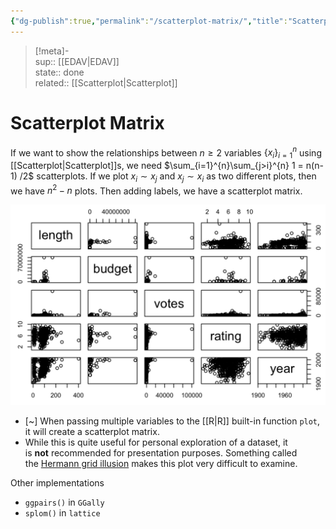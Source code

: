 ```yaml
---
{"dg-publish":true,"permalink":"/scatterplot-matrix/","title":"Scatterplot Matrix","created":"2022-10-13T01:12:05","updated":"2022-10-13T01:37:30"}
---
```


> [!meta]-  
sup:: [[EDAV\|EDAV]]  
state:: done  
related:: [[Scatterplot\|Scatterplot]]

# Scatterplot Matrix

If we want to show the relationships between $n \geq 2$ variables $\{ x_i \}_{i=1}^{n}$ using [[Scatterplot\|Scatterplot]]s, we need $\sum_{i=1}^{n}\sum_{j>i}^{n} 1 = n(n-1) /2$ scatterplots. If we plot $x _i \sim x_j$ and  $x_j \sim x _i$ as two different plots, then we have $n^{2} - n$ plots. Then adding labels, we have a scatterplot matrix.

![](https://raw.githubusercontent.com/zcysxy/Figurebed/master/img/20221013011906.png)

- [~] When passing multiple variables to the [[R\|R]] built-in function `plot`, it will create a scatterplot matrix.
- <span class="alt-check alt-check-rmk">While this is quite useful for personal exploration of a dataset, it is **not** recommended for presentation purposes. Something called the [Hermann grid illusion](https://en.wikipedia.org/wiki/Grid_illusion) makes this plot very difficult to examine.</span>

Other implementations

- `ggpairs()` in `GGally`
- `splom()` in `lattice`
